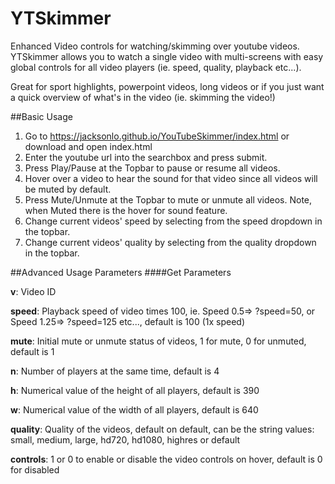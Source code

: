 # YTSkimmer
Enhanced Video controls for watching/skimming over youtube videos. YTSkimmer allows you to watch a single video with multi-screens with easy global controls for all video players (ie. speed, quality, playback etc...).

Great for sport highlights, powerpoint videos, long videos or if you just want a quick overview of what's in the video (ie. skimming the video!)

##Basic Usage
1. Go to https://jacksonlo.github.io/YouTubeSkimmer/index.html or download and open index.html
2. Enter the youtube url into the searchbox and press submit.
3. Press Play/Pause at the Topbar to pause or resume all videos.
4. Hover over a video to hear the sound for that video since all videos will be muted by default.
5. Press Mute/Unmute at the Topbar to mute or unmute all videos. Note, when Muted there is the hover for sound feature.
6. Change current videos' speed by selecting from the speed dropdown in the topbar.
7. Change current videos' quality by selecting from the quality dropdown in the topbar.

##Advanced Usage Parameters
####Get Parameters

**v**: Video ID

**speed**: Playback speed of video times 100, ie. Speed 0.5=> ?speed=50, or Speed 1.25=> ?speed=125 etc..., default is 100 (1x speed)

**mute**: Initial mute or unmute status of videos, 1 for mute, 0 for unmuted, default is 1

**n**: Number of players at the same time, default is 4

**h**: Numerical value of the height of all players, default is 390

**w**: Numerical value of the width of all players, default is 640

**quality**: Quality of the videos, default on default, can be the string values: small, medium, large, hd720, hd1080, highres or default

**controls**: 1 or 0 to enable or disable the video controls on hover, default is 0 for disabled



